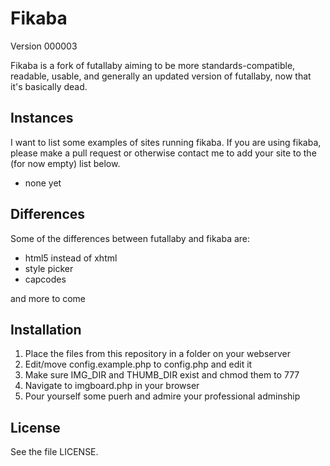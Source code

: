 # Fikaba 
Version 000003

Fikaba is a fork of futallaby aiming to be more standards-compatible, readable, usable, and generally an updated version of futallaby, now that it's basically dead.

## Instances
I want to list some examples of sites running fikaba. If you are using fikaba, please make a pull request or otherwise contact me to add your site to the (for now empty) list below.

* none yet

## Differences

Some of the differences between futallaby and fikaba are:

* html5 instead of xhtml
* style picker
* capcodes

and more to come

## Installation
1. Place the files from this repository in a folder on your webserver
2. Edit/move config.example.php to config.php and edit it
3. Make sure IMG\_DIR and THUMB\_DIR exist and chmod them to 777
4. Navigate to imgboard.php in your browser
5. Pour yourself some puerh and admire your professional adminship

## License
See the file LICENSE.
